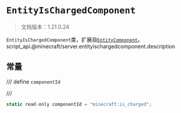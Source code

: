 # `EntityIsChargedComponent`

> 文档版本：1.21.0.24

`EntityIsChargedComponent`类，扩展自[`EntityComponent`](./entitycomponent.md)。script_api.@minecraft/server.entityischargedcomponent.description

## 常量

/// define
`componentId`


///

```js
static read-only componentId = "minecraft:is_charged";
```

